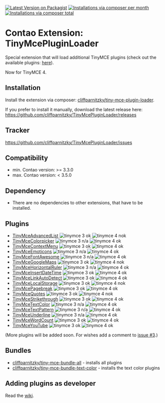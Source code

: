 [![Latest Version on Packagist](http://img.shields.io/packagist/v/cliffparnitzky/tiny-mce-plugin-loader.svg?style=flat)](https://packagist.org/packages/cliffparnitzky/tiny-mce-plugin-loader)
[![Installations via composer per month](http://img.shields.io/packagist/dm/cliffparnitzky/tiny-mce-plugin-loader.svg?style=flat)](https://packagist.org/packages/cliffparnitzky/tiny-mce-plugin-loader)
[![Installations via composer total](http://img.shields.io/packagist/dt/cliffparnitzky/tiny-mce-plugin-loader.svg?style=flat)](https://packagist.org/packages/cliffparnitzky/tiny-mce-plugin-loader)

Contao Extension: TinyMcePluginLoader
=====================================

Special extension that will load additional TinyMCE plugins (check out the available plugins: [here](#plugins)).

Now for TinyMCE 4.


Installation
------------

Install the extension via composer: [cliffparnitzky/tiny-mce-plugin-loader](https://packagist.org/packages/cliffparnitzky/tiny-mce-plugin-loader).

If you prefer to install it manually, download the latest release here: https://github.com/cliffparnitzky/TinyMcePluginLoader/releases



Tracker
-------

https://github.com/cliffparnitzky/TinyMcePluginLoader/issues


Compatibility
-------------

- min. Contao version: >= 3.3.0
- max. Contao version: <  3.5.0


Dependency
----------

- There are no dependencies to other extensions, that have to be installed.


Plugins
-------

- [TinyMceAdvancedList](https://github.com/cliffparnitzky/TinyMceAdvancedList) ![tinymce 3 ok](http://img.shields.io/badge/tinymce%203-ok-green.svg?style=flat) ![tinymce 4 nok](http://img.shields.io/badge/tinymce%204-ok-green.svg?style=flat)
- [TinyMceColorpicker](https://github.com/cliffparnitzky/TinyMceColorpicker) ![tinymce 3 n/a](http://img.shields.io/badge/tinymce%203-n/a-lightgrey.svg?style=flat) ![tinymce 4 ok](http://img.shields.io/badge/tinymce%204-ok-green.svg?style=flat)
- [TinyMceContextMenu](https://github.com/cliffparnitzky/TinyMceContextMenu) ![tinymce 3 ok](http://img.shields.io/badge/tinymce%203-ok-green.svg?style=flat) ![tinymce 4 ok](http://img.shields.io/badge/tinymce%204-ok-green.svg?style=flat)
- [TinyMceEmoticons](https://github.com/cliffparnitzky/TinyMceEmoticons) ![tinymce 3 n/a](http://img.shields.io/badge/tinymce%203-n/a-lightgrey.svg?style=flat) ![tinymce 4 ok](http://img.shields.io/badge/tinymce%204-ok-green.svg?style=flat) 
- [TinyMceFontAwesome](https://github.com/cliffparnitzky/TinyMceFontAwesome) ![tinymce 3 n/a](http://img.shields.io/badge/tinymce%203-n/a-lightgrey.svg?style=flat) ![tinymce 4 ok](http://img.shields.io/badge/tinymce%204-ok-green.svg?style=flat)
- [TinyMceGoogleMaps](https://github.com/cliffparnitzky/TinyMceGoogleMaps) ![tinymce 3 ok](http://img.shields.io/badge/tinymce%203-ok-green.svg?style=flat) ![tinymce 4 nok](http://img.shields.io/badge/tinymce%204-nok-red.svg?style=flat)
- [TinyMceHorizontalRuler](https://github.com/cliffparnitzky/TinyMceHorizontalRuler) ![tinymce 3 n/a](http://img.shields.io/badge/tinymce%203-n/a-lightgrey.svg?style=flat) ![tinymce 4 ok](http://img.shields.io/badge/tinymce%204-ok-green.svg?style=flat) 
- [TinyMceInsertDateTime](https://github.com/cliffparnitzky/TinyMceInsertDateTime) ![tinymce 3 ok](http://img.shields.io/badge/tinymce%203-ok-green.svg?style=flat) ![tinymce 4 ok](http://img.shields.io/badge/tinymce%204-ok-green.svg?style=flat)
- [TinyMceLinkAutoDetect](https://github.com/cliffparnitzky/TinyMceLinkAutoDetect) ![tinymce 3 ok](http://img.shields.io/badge/tinymce%203-ok-green.svg?style=flat) ![tinymce 4 ok](http://img.shields.io/badge/tinymce%204-ok-green.svg?style=flat)
- [TinyMceLocalStorage](https://github.com/cliffparnitzky/TinyMceLocalStorage) ![tinymce 3 ok](http://img.shields.io/badge/tinymce%203-ok-green.svg?style=flat) ![tinymce 4 nok](http://img.shields.io/badge/tinymce%204-nok-red.svg?style=flat)
- [TinyMcePagebreak](https://github.com/cliffparnitzky/TinyMcePagebreak) ![tinymce 3 ok](http://img.shields.io/badge/tinymce%203-ok-green.svg?style=flat) ![tinymce 4 ok](http://img.shields.io/badge/tinymce%204-ok-green.svg?style=flat)
- [TinyMceQuotes](https://github.com/cliffparnitzky/TinyMceQuotes) ![tinymce 3 ok](http://img.shields.io/badge/tinymce%203-ok-green.svg?style=flat) ![tinymce 4 nok](http://img.shields.io/badge/tinymce%204-nok-red.svg?style=flat)
- [TinyMceStrikethrough](https://github.com/cliffparnitzky/TinyMceStrikethrough) ![tinymce 3 ok](http://img.shields.io/badge/tinymce%203-ok-green.svg?style=flat) ![tinymce 4 ok](http://img.shields.io/badge/tinymce%204-ok-green.svg?style=flat)
- [TinyMceTextColor](https://github.com/cliffparnitzky/TinyMceTextColor) ![tinymce 3 n/a](http://img.shields.io/badge/tinymce%203-n/a-lightgrey.svg?style=flat) ![tinymce 4 ok](http://img.shields.io/badge/tinymce%204-ok-green.svg?style=flat)
- [TinyMceTextPattern](https://github.com/cliffparnitzky/TinyMceTextPattern) ![tinymce 3 n/a](http://img.shields.io/badge/tinymce%203-n/a-lightgrey.svg?style=flat) ![tinymce 4 ok](http://img.shields.io/badge/tinymce%204-ok-green.svg?style=flat)
- [TinyMceUnderline](https://github.com/cliffparnitzky/TinyMceUnderline) ![tinymce 3 n/a](http://img.shields.io/badge/tinymce%203-n/a-lightgrey.svg?style=flat) ![tinymce 4 ok](http://img.shields.io/badge/tinymce%204-ok-green.svg?style=flat)
- [TinyMceWordCount](https://github.com/cliffparnitzky/TinyMceWordCount) ![tinymce 3 ok](http://img.shields.io/badge/tinymce%203-ok-green.svg?style=flat) ![tinymce 4 ok](http://img.shields.io/badge/tinymce%204-ok-green.svg?style=flat)
- [TinyMceYouTube](https://github.com/cliffparnitzky/TinyMceYouTube) ![tinymce 3 ok](http://img.shields.io/badge/tinymce%203-ok-green.svg?style=flat) ![tinymce 4 ok](http://img.shields.io/badge/tinymce%204-ok-green.svg?style=flat)

(More plugins will be added soon. For wishes add a comment to [issue #3](https://github.com/cliffparnitzky/TinyMcePluginLoader/issues/3).)


Bundles
-------

- [cliffparnitzky/tiny-mce-bundle-all](https://packagist.org/packages/cliffparnitzky/tiny-mce-bundle-all) - installs all plugins
- [cliffparnitzky/tiny-mce-bundle-text-color](https://packagist.org/packages/cliffparnitzky/tiny-mce-bundle-text-color) - installs the text color plugins


Adding plugins as developer
---------------------------

Read the [wiki](https://github.com/cliffparnitzky/TinyMcePluginLoader/wiki/Creating-a-new-plugin).